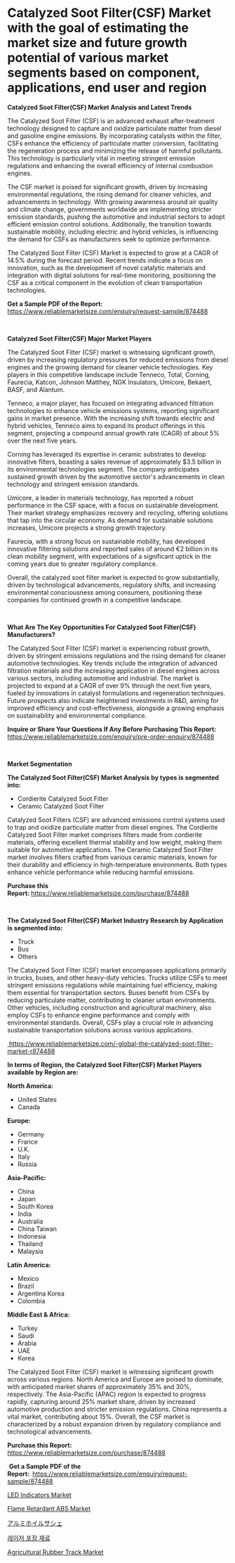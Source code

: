 <p><h1>Catalyzed Soot Filter(CSF) Market with the goal of estimating the market size and future growth potential of various market segments based on component, applications, end user and region</h1></p><p><strong>Catalyzed Soot Filter(CSF) Market Analysis and Latest Trends</strong></p>
<p><p>The Catalyzed Soot Filter (CSF) is an advanced exhaust after-treatment technology designed to capture and oxidize particulate matter from diesel and gasoline engine emissions. By incorporating catalysts within the filter, CSFs enhance the efficiency of particulate matter conversion, facilitating the regeneration process and minimizing the release of harmful pollutants. This technology is particularly vital in meeting stringent emission regulations and enhancing the overall efficiency of internal combustion engines.</p><p>The CSF market is poised for significant growth, driven by increasing environmental regulations, the rising demand for cleaner vehicles, and advancements in technology. With growing awareness around air quality and climate change, governments worldwide are implementing stricter emission standards, pushing the automotive and industrial sectors to adopt efficient emission control solutions. Additionally, the transition towards sustainable mobility, including electric and hybrid vehicles, is influencing the demand for CSFs as manufacturers seek to optimize performance.</p><p>The Catalyzed Soot Filter (CSF) Market is expected to grow at a CAGR of 14.5% during the forecast period. Recent trends indicate a focus on innovation, such as the development of novel catalytic materials and integration with digital solutions for real-time monitoring, positioning the CSF as a critical component in the evolution of clean transportation technologies.</p></p>
<p><strong>Get a Sample PDF of the Report:&nbsp;</strong> <a href="https://www.reliablemarketsize.com/enquiry/request-sample/874488">https://www.reliablemarketsize.com/enquiry/request-sample/874488</a></p>
<p>&nbsp;</p>
<p><strong>Catalyzed Soot Filter(CSF) Major Market Players</strong></p>
<p><p>The Catalyzed Soot Filter (CSF) market is witnessing significant growth, driven by increasing regulatory pressures for reduced emissions from diesel engines and the growing demand for cleaner vehicle technologies. Key players in this competitive landscape include Tenneco, Total, Corning, Faurecia, Katcon, Johnson Matthey, NGK Insulators, Umicore, Bekaert, BASF, and Alantum.</p><p>Tenneco, a major player, has focused on integrating advanced filtration technologies to enhance vehicle emissions systems, reporting significant gains in market presence. With the increasing shift towards electric and hybrid vehicles, Tenneco aims to expand its product offerings in this segment, projecting a compound annual growth rate (CAGR) of about 5% over the next five years.</p><p>Corning has leveraged its expertise in ceramic substrates to develop innovative filters, boasting a sales revenue of approximately $3.5 billion in its environmental technologies segment. The company anticipates sustained growth driven by the automotive sector's advancements in clean technology and stringent emission standards.</p><p>Umicore, a leader in materials technology, has reported a robust performance in the CSF space, with a focus on sustainable development. Their market strategy emphasizes recovery and recycling, offering solutions that tap into the circular economy. As demand for sustainable solutions increases, Umicore projects a strong growth trajectory.</p><p>Faurecia, with a strong focus on sustainable mobility, has developed innovative filtering solutions and reported sales of around €2 billion in its clean mobility segment, with expectations of a significant uptick in the coming years due to greater regulatory compliance.</p><p>Overall, the catalyzed soot filter market is expected to grow substantially, driven by technological advancements, regulatory shifts, and increasing environmental consciousness among consumers, positioning these companies for continued growth in a competitive landscape.</p></p>
<p>&nbsp;</p>
<p><strong>What Are The Key Opportunities For Catalyzed Soot Filter(CSF) Manufacturers?</strong></p>
<p><p>The Catalyzed Soot Filter (CSF) market is experiencing robust growth, driven by stringent emissions regulations and the rising demand for cleaner automotive technologies. Key trends include the integration of advanced filtration materials and the increasing application in diesel engines across various sectors, including automotive and industrial. The market is projected to expand at a CAGR of over 9% through the next five years, fueled by innovations in catalyst formulations and regeneration techniques. Future prospects also indicate heightened investments in R&D, aiming for improved efficiency and cost-effectiveness, alongside a growing emphasis on sustainability and environmental compliance.</p></p>
<p><strong>Inquire or Share Your Questions If Any Before Purchasing This Report:</strong> <a href="https://www.reliablemarketsize.com/enquiry/pre-order-enquiry/874488">https://www.reliablemarketsize.com/enquiry/pre-order-enquiry/874488</a></p>
<p>&nbsp;</p>
<p><strong>Market Segmentation</strong></p>
<p><strong>The Catalyzed Soot Filter(CSF) Market Analysis by types is segmented into:</strong></p>
<p><ul><li>Cordierite Catalyzed Soot Filter</li><li>Ceramic Catalyzed Soot Filter</li></ul></p>
<p><p>Catalyzed Soot Filters (CSF) are advanced emissions control systems used to trap and oxidize particulate matter from diesel engines. The Cordierite Catalyzed Soot Filter market comprises filters made from cordierite materials, offering excellent thermal stability and low weight, making them suitable for automotive applications. The Ceramic Catalyzed Soot Filter market involves filters crafted from various ceramic materials, known for their durability and efficiency in high-temperature environments. Both types enhance vehicle performance while reducing harmful emissions.</p></p>
<p><strong>Purchase this Report:&nbsp;</strong><a href="https://www.reliablemarketsize.com/purchase/874488">https://www.reliablemarketsize.com/purchase/874488</a></p>
<p>&nbsp;</p>
<p><strong>The Catalyzed Soot Filter(CSF) Market Industry Research by Application is segmented into:</strong></p>
<p><ul><li>Truck</li><li>Bus</li><li>Others</li></ul></p>
<p><p>The Catalyzed Soot Filter (CSF) market encompasses applications primarily in trucks, buses, and other heavy-duty vehicles. Trucks utilize CSFs to meet stringent emissions regulations while maintaining fuel efficiency, making them essential for transportation sectors. Buses benefit from CSFs by reducing particulate matter, contributing to cleaner urban environments. Other vehicles, including construction and agricultural machinery, also employ CSFs to enhance engine performance and comply with environmental standards. Overall, CSFs play a crucial role in advancing sustainable transportation solutions across various applications.</p></p>
<p><a href="https://www.reliablemarketsize.com/-global-the-catalyzed-soot-filter-market-r874488">&nbsp;https://www.reliablemarketsize.com/-global-the-catalyzed-soot-filter-market-r874488</a></p>
<p><strong>In terms of Region, the Catalyzed Soot Filter(CSF) Market Players available by Region are:</strong></p>
<p>
    <p> <strong> North America: </strong>
        <ul>
            <li>United States</li>
            <li>Canada</li>
        </ul>
        </p> 
    <p> <strong> Europe: </strong>
        <ul>
            <li>Germany</li>
            <li>France</li>
            <li>U.K.</li>
            <li>Italy</li>
            <li>Russia</li>
        </ul>
        </p> 
    <p> <strong> Asia-Pacific: </strong>
        <ul>
            <li>China</li>
            <li>Japan</li>
            <li>South Korea</li>
            <li>India</li>
            <li>Australia</li>
            <li>China Taiwan</li>
            <li>Indonesia</li>
            <li>Thailand</li>
            <li>Malaysia</li>
        </ul>
        </p> 
    <p> <strong> Latin America: </strong>
        <ul>
            <li>Mexico</li>
            <li>Brazil</li>
            <li>Argentina Korea</li>
            <li>Colombia</li>
        </ul>
        </p> 
    <p> <strong> Middle East & Africa: </strong>
        <ul>
            <li>Turkey</li>
            <li>Saudi</li>
            <li>Arabia</li>
            <li>UAE</li>
            <li>Korea</li>
        </ul>
    </p>
    </p>
<p><p>The Catalyzed Soot Filter (CSF) market is witnessing significant growth across various regions. North America and Europe are poised to dominate, with anticipated market shares of approximately 35% and 30%, respectively. The Asia-Pacific (APAC) region is expected to progress rapidly, capturing around 25% market share, driven by increased automotive production and stricter emission regulations. China represents a vital market, contributing about 15%. Overall, the CSF market is characterized by a robust expansion driven by regulatory compliance and technological advancements.</p></p>
<p><strong>Purchase this Report: </strong><a href="https://www.reliablemarketsize.com/purchase/874488">https://www.reliablemarketsize.com/purchase/874488</a></p>
<p>&nbsp;<strong>Get a Sample PDF of the Report:&nbsp;&nbsp;</strong><a href="https://www.reliablemarketsize.com/enquiry/request-sample/874488">https://www.reliablemarketsize.com/enquiry/request-sample/874488</a></p>
<p><strong></strong></p>
<p><p><a href="https://www.linkedin.com/pulse/global-led-indicators-market-size-expected-reach-cagr-82-report-gqyvf?trackingId=ymOxRvnURcKNyc%2BcyYvwSg%3D%3D">LED Indicators Market</a></p><p><a href="https://issuu.com/reportprime-2/docs/flame-retardant-abs-market-size-203_592154800e4713">Flame Retardant ABS Market</a></p><p><a href="https://medium.com/@fsde4w/%E5%B8%82%E5%A0%B4%E4%BA%88%E6%B8%AC-%E3%82%B0%E3%83%AD%E3%83%BC%E3%83%90%E3%83%AB%E3%82%A2%E3%83%AB%E3%83%9F%E3%83%9B%E3%82%A4%E3%83%AB%E3%82%B5%E3%82%B7%E3%82%A7%E3%81%AE%E3%83%88%E3%83%AC%E3%83%B3%E3%83%89%E3%81%A8%E5%BD%B1%E9%9F%BF%E5%88%86%E6%9E%90-2024%E5%B9%B4-2031%E5%B9%B4-%E7%94%A8%E9%80%94%E5%88%A5-%E9%A3%9F%E5%93%81-%E5%8C%BB%E8%96%AC%E5%93%81-%E5%8C%96%E5%AD%A6-%E5%8C%96%E7%B2%A7%E5%93%81-%E3%81%9D%E3%81%AE%E4%BB%96-%E3%81%8A%E3%82%88%E3%81%B3%E3%82%BF%E3%82%A4%E3%83%97%E5%88%A5-1-ml-10-ml-11-ml-20-95baa2a38eab">アルミホイルサシェ</a></p><p><a href="https://medium.com/@puputzim_20688/2024%EB%85%84%EB%B6%80%ED%84%B0-2031%EB%85%84%EA%B9%8C%EC%A7%80%EC%9D%98-%ED%8A%B8%EB%A0%8C%EB%93%9C%EB%B6%80%ED%84%B0-%EC%A0%84%EB%9E%B5%EA%B9%8C%EC%A7%80-%EA%B8%80%EB%A1%9C%EB%B2%8C-%EB%A0%88%EC%9D%B4%EC%A0%80-%ED%8F%AC%EC%9E%A5-%EC%9E%AC%EB%A3%8C-%EC%8B%9C%EC%9E%A5-%ED%83%90%EC%83%89-2db436a90f93?postPublishedType=initial">레이저 포장 재료</a></p><p><a href="https://medium.com/@babymorar/the-agricultural-rubber-track-market-has-witnessed-significant-growth-in-recent-years-and-this-e567b463a172">Agricultural Rubber Track Market</a></p></p>